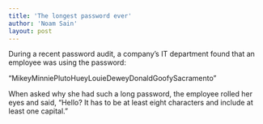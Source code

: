 ```yaml
---
title: 'The longest password ever'
author: 'Noam Sain'
layout: post
---
```


During a recent password audit, a company’s IT department found that an employee was using the password:

“MikeyMinniePlutoHueyLouieDeweyDonaldGoofySacramento”

When asked why she had such a long password, the employee rolled her eyes and said, “Hello? It has to be at least eight characters and include at least one capital.”